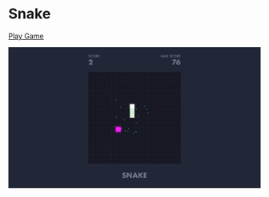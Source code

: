 # Snake

[Play Game](https://frenzzy.github.io/snake/)

<a href="https://frenzzy.github.io/snake/" target="_blank">
<img src="https://raw.githubusercontent.com/frenzzy/snake/master/public/snake.jpg" alt="Play Snake Game" />
</a>
